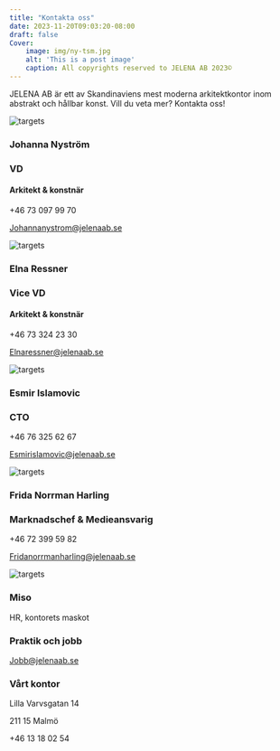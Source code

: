 ```yaml
---
title: "Kontakta oss"
date: 2023-11-20T09:03:20-08:00
draft: false
Cover:
    image: img/ny-tsm.jpg
    alt: 'This is a post image' 
    caption: All copyrights reserved to JELENA AB 2023©
---
```





JELENA AB är ett av Skandinaviens mest moderna arkitektkontor inom abstrakt och hållbar konst. Vill du veta mer? Kontakta oss!

![targets](/img/johanna-web.jpg)

### Johanna Nyström
### VD
#### Arkitekt & konstnär

+46 73 097 99 70

Johannanystrom@jelenaab.se


![targets](/img/elna-web.jpg)

### Elna Ressner
### Vice VD
#### Arkitekt & konstnär

+46 73 324 23 30

Elnaressner@jelenaab.se 


![targets](/img/esmir-web.jpg)

### Esmir Islamovic
### CTO

+46 76 325 62 67

Esmirislamovic@jelenaab.se


![targets](/img/frippan-web.jpg)

### Frida Norrman Harling
### Marknadschef & Medieansvarig

+46 72 399 59 82

Fridanorrmanharling@jelenaab.se





![targets](/img/hr-web.jpg)
### Miso
HR, kontorets maskot



### Praktik och jobb
Jobb@jelenaab.se 




### Vårt kontor
Lilla Varvsgatan 14 

211 15 Malmö


+46 13 18 02 54


